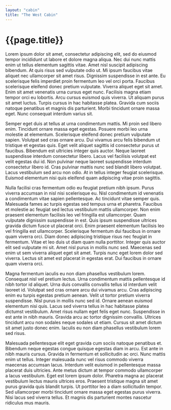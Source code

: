 ```yaml
---
layout: "cabin"
title: "The West Cabin"
---
```


# {{page.title}}

Lorem ipsum dolor sit amet, consectetur adipiscing elit, sed do eiusmod tempor incididunt ut labore et dolore magna aliqua. Nec dui nunc mattis enim ut tellus elementum sagittis vitae. Amet nisl suscipit adipiscing bibendum. At quis risus sed vulputate odio ut. Mi ipsum faucibus vitae aliquet nec ullamcorper sit amet risus. Dignissim suspendisse in est ante. Eu scelerisque felis imperdiet proin fermentum leo vel orci porta. Faucibus scelerisque eleifend donec pretium vulputate. Viverra aliquet eget sit amet. Enim sit amet venenatis urna cursus eget nunc. Facilisis magna etiam tempor orci eu lobortis. Arcu cursus euismod quis viverra. Ut aliquam purus sit amet luctus. Turpis cursus in hac habitasse platea. Gravida cum sociis natoque penatibus et magnis dis parturient. Morbi tincidunt ornare massa eget. Nunc consequat interdum varius sit.

Semper eget duis at tellus at urna condimentum mattis. Mi proin sed libero enim. Tincidunt ornare massa eget egestas. Posuere morbi leo urna molestie at elementum. Scelerisque eleifend donec pretium vulputate sapien. Volutpat sed cras ornare arcu. Dui vivamus arcu felis bibendum ut tristique et egestas quis. Eget velit aliquet sagittis id consectetur purus ut faucibus. Bibendum est ultricies integer quis auctor. Neque laoreet suspendisse interdum consectetur libero. Lacus vel facilisis volutpat est velit egestas dui id. Non pulvinar neque laoreet suspendisse interdum consectetur libero id. Cras pulvinar mattis nunc sed blandit libero volutpat. Lacus vestibulum sed arcu non odio. At in tellus integer feugiat scelerisque. Euismod elementum nisi quis eleifend quam adipiscing vitae proin sagittis.

Nulla facilisi cras fermentum odio eu feugiat pretium nibh ipsum. Purus viverra accumsan in nisl nisi scelerisque eu. Nisl condimentum id venenatis a condimentum vitae sapien pellentesque. Ac tincidunt vitae semper quis. Malesuada fames ac turpis egestas sed tempus urna et pharetra. Faucibus et molestie ac feugiat sed lectus vestibulum mattis ullamcorper. Non enim praesent elementum facilisis leo vel fringilla est ullamcorper. Quam vulputate dignissim suspendisse in est. Quis ipsum suspendisse ultrices gravida dictum fusce ut placerat orci. Enim praesent elementum facilisis leo vel fringilla est ullamcorper. Scelerisque fermentum dui faucibus in ornare quam viverra orci. Diam donec adipiscing tristique risus nec feugiat in fermentum. Vitae et leo duis ut diam quam nulla porttitor. Integer quis auctor elit sed vulputate mi sit. Amet nisl purus in mollis nunc sed. Maecenas sed enim ut sem viverra aliquet eget sit amet. Turpis nunc eget lorem dolor sed viverra. Lectus sit amet est placerat in egestas erat. Dui faucibus in ornare quam viverra orci.

Magna fermentum iaculis eu non diam phasellus vestibulum lorem. Consequat nisl vel pretium lectus. Urna condimentum mattis pellentesque id nibh tortor id aliquet. Urna duis convallis convallis tellus id interdum velit laoreet id. Volutpat sed cras ornare arcu dui vivamus arcu. Cras adipiscing enim eu turpis egestas pretium aenean. Velit ut tortor pretium viverra suspendisse. Nisl purus in mollis nunc sed id. Ornare aenean euismod elementum nisi quis. Lacus sed viverra tellus in hac habitasse platea dictumst vestibulum. Amet risus nullam eget felis eget nunc. Suspendisse in est ante in nibh mauris. Gravida arcu ac tortor dignissim convallis. Ultrices tincidunt arcu non sodales neque sodales ut etiam. Cursus sit amet dictum sit amet justo donec enim. Iaculis eu non diam phasellus vestibulum lorem sed risus.

Malesuada pellentesque elit eget gravida cum sociis natoque penatibus et. Bibendum neque egestas congue quisque egestas diam in arcu. Est ante in nibh mauris cursus. Gravida in fermentum et sollicitudin ac orci. Nunc mattis enim ut tellus. Integer malesuada nunc vel risus commodo viverra maecenas accumsan lacus. Interdum velit euismod in pellentesque massa placerat duis ultricies. Ante metus dictum at tempor commodo ullamcorper a lacus vestibulum. Eget est lorem ipsum dolor. Pharetra magna ac placerat vestibulum lectus mauris ultrices eros. Praesent tristique magna sit amet purus gravida quis blandit turpis. Ut porttitor leo a diam sollicitudin tempor. Sed ullamcorper morbi tincidunt ornare massa eget egestas purus viverra. Nisi lacus sed viverra tellus. Et magnis dis parturient montes nascetur ridiculus mus mauris.
